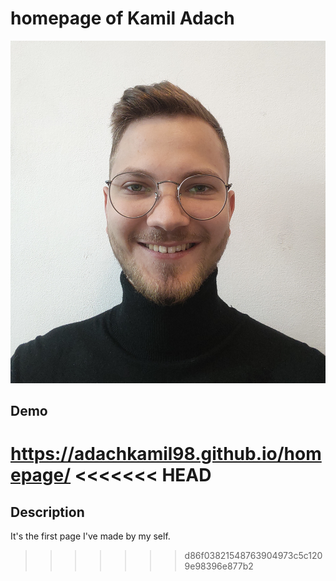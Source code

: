 # homepage of Kamil Adach
![Kamil Adach](https://github.com/adachkamil98/homepage/blob/main/images/IMG20220511135451.jpg)
## Demo
https://adachkamil98.github.io/homepage/
<<<<<<< HEAD
=======
## Description
It's the first page I've made by my self.
>>>>>>> d86f03821548763904973c5c1209e98396e877b2
